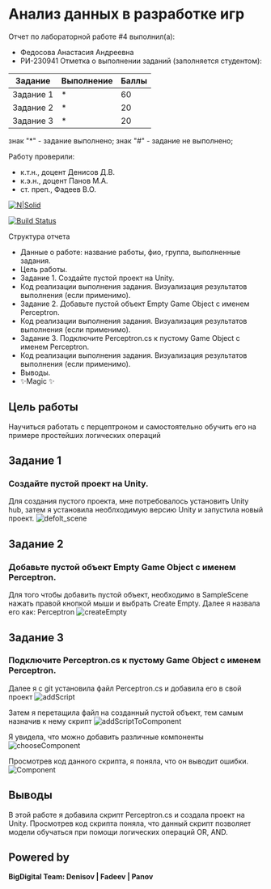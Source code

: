 # Анализ данных в разработке игр
Отчет по лабораторной работе #4 выполнил(а):
- Федосова Анастасия Андреевна
- РИ-230941
Отметка о выполнении заданий (заполняется студентом):

| Задание | Выполнение | Баллы |
| ------ | ------ | ------ |
| Задание 1 | * | 60 |
| Задание 2 | * | 20 |
| Задание 3 | * | 20 |

знак "*" - задание выполнено; знак "#" - задание не выполнено;

Работу проверили:
- к.т.н., доцент Денисов Д.В.
- к.э.н., доцент Панов М.А.
- ст. преп., Фадеев В.О.


[![N|Solid](https://cldup.com/dTxpPi9lDf.thumb.png)](https://nodesource.com/products/nsolid)

[![Build Status](https://travis-ci.org/joemccann/dillinger.svg?branch=master)](https://travis-ci.org/joemccann/dillinger)

Структура отчета

- Данные о работе: название работы, фио, группа, выполненные задания.
- Цель работы.
- Задание 1.  Создайте пустой проект на Unity.
- Код реализации выполнения задания. Визуализация результатов выполнения (если применимо).
- Задание 2. Добавьте пустой объект Empty Game Object с именем Perceptron.
- Код реализации выполнения задания. Визуализация результатов выполнения (если применимо).
- Задание 3. Подключите Perceptron.cs к пустому Game Object с именем Perceptron.
- Код реализации выполнения задания. Визуализация результатов выполнения (если применимо).
- Выводы.
- ✨Magic ✨

## Цель работы
Научиться работать с перцептроном и самостоятельно обучить его на примере простейших логических операций

## Задание 1
### Создайте пустой проект на Unity.
Для создания пустого проекта, мне потребовалось установить Unity hub, затем я установила необлходимую версию Unity и запустила новый проект.
![defolt_scene](image.png)

## Задание 2
### Добавьте пустой объект Empty Game Object с именем Perceptron.
Для того чтобы добавить пустой объект, необходимо в SampleScene нажать правой кнопкой мыши и выбрать Create Empty.
Далее я назвала его как: Perceptron
![createEmpty](image-1.png)

## Задание 3
### Подключите Perceptron.cs к пустому Game Object с именем Perceptron.
Далее я с git установила файл Perceptron.cs и добавила его в свой проект
![addScript](image-2.png) 

Затем я перетащила файл на созданный пустой объект, тем самым назначив к нему скрипт
![addScriptToComponent](image-3.png)

Я увидела, что можно добавить различные компоненты
![chooseComponent](image-4.png)

Просмотрев код данного скрипта, я поняла, что он выводит ошибки.
![Component](image-5.png)

## Выводы
В этой работе я добавила скрипт Perceptron.cs и создала проект на Unity.
Просмотрев код скрипта поняла, что данный скрипт позволяет модели обучаться при помощи логических операций OR, AND.

## Powered by

**BigDigital Team: Denisov | Fadeev | Panov**
